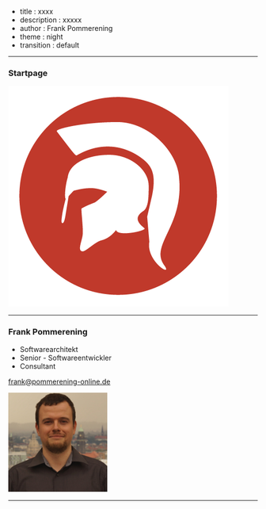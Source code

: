 - title : xxxx
- description : xxxxx
- author : Frank Pommerening
- theme : night
- transition : default

***

### Startpage



![Spartakiade](images/logo_spartakiade.png)

***

### Frank Pommerening

- Softwarearchitekt
- Senior - Softwareentwickler
- Consultant

frank@pommerening-online.de

<img src="images/fp.jpg" width=200>



***
